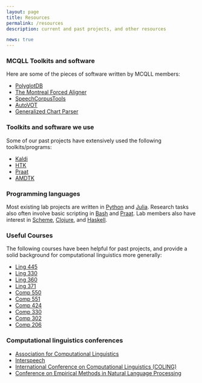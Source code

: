 ```yaml
---
layout: page
title: Resources
permalink: /resources
description: current and past projects, and other resources

news: true
---
```


### MCQLL Toolkits and software
Here are some of the pieces of software written by MCQLL members:

- [PolyglotDB](http://polyglotdb.readthedocs.io/en/latest/)
- [The Montreal Forced Aligner](https://montreal-forced-aligner.readthedocs.io/en/latest/)
- [SpeechCorpusTools](http://speech-corpus-tools.readthedocs.io/en/latest/)
- [AutoVOT](https://github.com/mlml/autovot)
- [Generalized Chart Parser](https://arxiv.org/abs/1710.11301)

### Toolkits and software we use
Some of our past projects have extensively used the following toolkits/programs:


- [Kaldi](http://kaldi-asr.org/)
- [HTK](http://htk.eng.cam.ac.uk/)
- [Praat](http://www.fon.hum.uva.nl/praat/)
- [AMDTK](https://github.com/iondel/amdtk/wiki/How-To-Use)


### Programming languages
Most existing lab projects are written in [Python](https://www.python.org) and [Julia](https://www.julialang.org). Research tasks also often involve basic scripting in [Bash](https://www.gnu.org/software/bash/) and [Praat](http://www.fon.hum.uva.nl/praat/). Lab members also have interest in [Scheme](https://www.schemers.org), [Clojure](https://www.clojure.org), and [Haskell](https://www.haskell.org).

### Useful Courses
The following courses have been helpful for past projects, and provide a solid background for computational linguistics more generally:

- [Ling 445](https://www.mcgill.ca/study/courses/ling-445)
- [Ling 330](https://www.mcgill.ca/study/courses/ling-330)
- [Ling 360](https://www.mcgill.ca/study/courses/ling-360)
- [Ling 371](https://www.mcgill.ca/study/courses/ling-371)
- [Comp 550](https://www.mcgill.ca/study/courses/comp-550)
- [Comp 551](https://www.mcgill.ca/study/courses/comp-551)
- [Comp 424](https://www.mcgill.ca/study/courses/comp-424)
- [Comp 330](https://www.mcgill.ca/study/courses/comp-330)
- [Comp 302](https://www.mcgill.ca/study/courses/comp-302)
- [Comp 206](https://www.mcgill.ca/study/courses/comp-206)


### Computational linguistics conferences

- [Association for Computational Linguistics](https://www.aclweb.org/)
- [Interspeech](http://interspeech2018.org)
- [International Conference on Computational Linguistics (COLING)](https://coling2018.org)
- [Conference on Empirical Methods in Natural Language Processing](http://emnlp2018.org)

